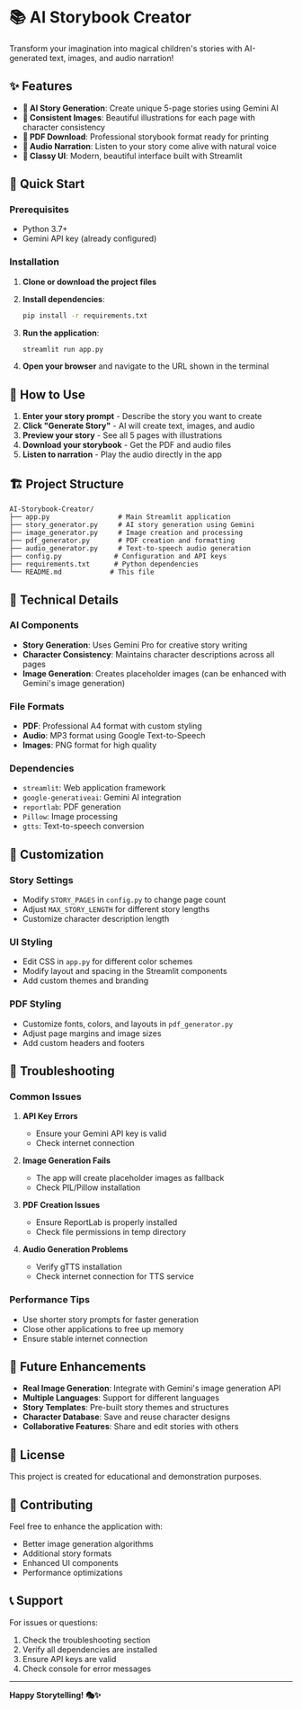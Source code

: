 # 📚 AI Storybook Creator

Transform your imagination into magical children's stories with AI-generated text, images, and audio narration!

## ✨ Features

- **🤖 AI Story Generation**: Create unique 5-page stories using Gemini AI
- **🎨 Consistent Images**: Beautiful illustrations for each page with character consistency
- **📖 PDF Download**: Professional storybook format ready for printing
- **🎵 Audio Narration**: Listen to your story come alive with natural voice
- **🎨 Classy UI**: Modern, beautiful interface built with Streamlit

## 🚀 Quick Start

### Prerequisites
- Python 3.7+
- Gemini API key (already configured)

### Installation

1. **Clone or download the project files**

2. **Install dependencies**:
   ```bash
   pip install -r requirements.txt
   ```

3. **Run the application**:
   ```bash
   streamlit run app.py
   ```

4. **Open your browser** and navigate to the URL shown in the terminal

## 🎯 How to Use

1. **Enter your story prompt** - Describe the story you want to create
2. **Click "Generate Story"** - AI will create text, images, and audio
3. **Preview your story** - See all 5 pages with illustrations
4. **Download your storybook** - Get the PDF and audio files
5. **Listen to narration** - Play the audio directly in the app

## 🏗️ Project Structure

```
AI-Storybook-Creator/
├── app.py                 # Main Streamlit application
├── story_generator.py     # AI story generation using Gemini
├── image_generator.py     # Image creation and processing
├── pdf_generator.py       # PDF creation and formatting
├── audio_generator.py     # Text-to-speech audio generation
├── config.py             # Configuration and API keys
├── requirements.txt      # Python dependencies
└── README.md            # This file
```

## 🔧 Technical Details

### AI Components
- **Story Generation**: Uses Gemini Pro for creative story writing
- **Character Consistency**: Maintains character descriptions across all pages
- **Image Generation**: Creates placeholder images (can be enhanced with Gemini's image generation)

### File Formats
- **PDF**: Professional A4 format with custom styling
- **Audio**: MP3 format using Google Text-to-Speech
- **Images**: PNG format for high quality

### Dependencies
- `streamlit`: Web application framework
- `google-generativeai`: Gemini AI integration
- `reportlab`: PDF generation
- `Pillow`: Image processing
- `gtts`: Text-to-speech conversion

## 🎨 Customization

### Story Settings
- Modify `STORY_PAGES` in `config.py` to change page count
- Adjust `MAX_STORY_LENGTH` for different story lengths
- Customize character description length

### UI Styling
- Edit CSS in `app.py` for different color schemes
- Modify layout and spacing in the Streamlit components
- Add custom themes and branding

### PDF Styling
- Customize fonts, colors, and layouts in `pdf_generator.py`
- Adjust page margins and image sizes
- Add custom headers and footers

## 🚨 Troubleshooting

### Common Issues

1. **API Key Errors**
   - Ensure your Gemini API key is valid
   - Check internet connection

2. **Image Generation Fails**
   - The app will create placeholder images as fallback
   - Check PIL/Pillow installation

3. **PDF Creation Issues**
   - Ensure ReportLab is properly installed
   - Check file permissions in temp directory

4. **Audio Generation Problems**
   - Verify gTTS installation
   - Check internet connection for TTS service

### Performance Tips
- Use shorter story prompts for faster generation
- Close other applications to free up memory
- Ensure stable internet connection

## 🔮 Future Enhancements

- **Real Image Generation**: Integrate with Gemini's image generation API
- **Multiple Languages**: Support for different languages
- **Story Templates**: Pre-built story themes and structures
- **Character Database**: Save and reuse character designs
- **Collaborative Features**: Share and edit stories with others

## 📝 License

This project is created for educational and demonstration purposes.

## 🤝 Contributing

Feel free to enhance the application with:
- Better image generation algorithms
- Additional story formats
- Enhanced UI components
- Performance optimizations

## 📞 Support

For issues or questions:
1. Check the troubleshooting section
2. Verify all dependencies are installed
3. Ensure API keys are valid
4. Check console for error messages

---

**Happy Storytelling! 🎭✨**
